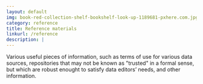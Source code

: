 ```yaml
---
layout: default
img: book-red-collection-shelf-bookshelf-look-up-1189681-pxhere.com.jpg
category: reference
title: Reference materials
linkurl: /reference
description: |
---
```


Various useful pieces of information, such as terms of use for various data sources, repositories that may not be known as "trusted" in a formal sense, but which are robust enought to satisfy data editors’ needs, and other information.
